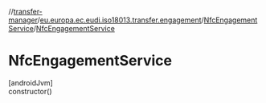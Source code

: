 //[transfer-manager](../../../index.md)/[eu.europa.ec.eudi.iso18013.transfer.engagement](../index.md)/[NfcEngagementService](index.md)/[NfcEngagementService](-nfc-engagement-service.md)

# NfcEngagementService

[androidJvm]\
constructor()
